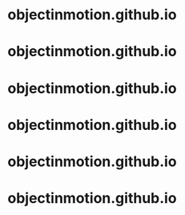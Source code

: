 # objectinmotion.github.io
# objectinmotion.github.io
# objectinmotion.github.io
# objectinmotion.github.io
# objectinmotion.github.io
# objectinmotion.github.io
